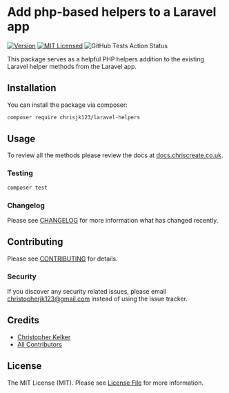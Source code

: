 # Add php-based helpers to a Laravel app

[![Version](https://img.shields.io/packagist/v/chrisjk123/laravel-helpers.svg?include_prereleases&style=flat&label=packagist)](https://packagist.org/packages/chrisjk123/laravel-helpers)
[![MIT Licensed](https://img.shields.io/badge/license-MIT-brightgreen.svg?style=flat)](LICENSE.md)
![GitHub Tests Action Status](https://img.shields.io/github/workflow/status/chrisjk123/laravel-helpers/run-tests?style=flat&label=tests)

This package serves as a helpful PHP helpers addition to the existing Laravel helper methods from the Laravel app.

## Installation

You can install the package via composer:

```bash
composer require chrisjk123/laravel-helpers
```

## Usage

To review all the methods please review the docs at [docs.chriscreate.co.uk](https://docs.chriscreate.co.uk/laravel-helpers/introduction).

### Testing

``` bash
composer test
```

### Changelog

Please see [CHANGELOG](CHANGELOG.md) for more information what has changed recently.

## Contributing

Please see [CONTRIBUTING](CONTRIBUTING.md) for details.

### Security

If you discover any security related issues, please email christopherjk123@gmail.com instead of using the issue tracker.

## Credits

- [Christopher Kelker](https://github.com/chrisjk123)
- [All Contributors](../../contributors)

## License

The MIT License (MIT). Please see [License File](LICENSE.md) for more information.
